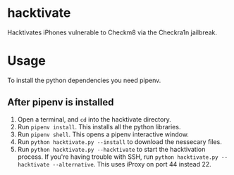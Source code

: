 # hacktivate
Hacktivates iPhones vulnerable to Checkm8 via the Checkra1n jailbreak.

# Usage
To install the python dependencies you need pipenv.

## After pipenv is installed
1. Open a terminal, and `cd` into the hacktivate directory.
2. Run `pipenv install`. This installs all the python libraries.
3. Run `pipenv shell`. This opens a pipenv interactive window.
4. Run `python hacktivate.py --install` to download the nessecary files.
5. Run `python hacktivate.py --hacktivate` to start the hacktivation process. If you're having trouble with SSH, run `python hacktivate.py --hacktivate --alternative`. This uses iProxy on port 44 instead 22.
